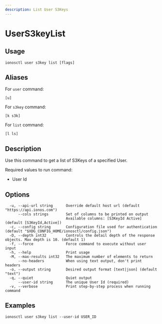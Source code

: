 ```yaml
---
description: List User S3Keys
---
```


# UserS3keyList

## Usage

```text
ionosctl user s3key list [flags]
```

## Aliases

For `user` command:

```text
[u]
```

For `s3key` command:

```text
[k s3k]
```

For `list` command:

```text
[l ls]
```

## Description

Use this command to get a list of S3Keys of a specified User.

Required values to run command:

* User Id

## Options

```text
  -u, --api-url string      Override default host url (default "https://api.ionos.com")
      --cols strings        Set of columns to be printed on output 
                            Available columns: [S3KeyId Active] (default [S3KeyId,Active])
  -c, --config string       Configuration file used for authentication (default "$XDG_CONFIG_HOME/ionosctl/config.json")
  -D, --depth int32         Controls the detail depth of the response objects. Max depth is 10. (default 1)
  -f, --force               Force command to execute without user input
  -h, --help                Print usage
  -M, --max-results int32   The maximum number of elements to return
      --no-headers          When using text output, don't print headers
  -o, --output string       Desired output format [text|json] (default "text")
  -q, --quiet               Quiet output
      --user-id string      The unique User Id (required)
  -v, --verbose             Print step-by-step process when running command
```

## Examples

```text
ionosctl user s3key list --user-id USER_ID
```

